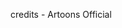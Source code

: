 credits - Artoons Official

<!---
Artoons/Artoons is a ✨ special ✨ repository because its `README.md` (this file) appears on your GitHub profile.
You can click the Preview link to take a look at your changes.
--->
